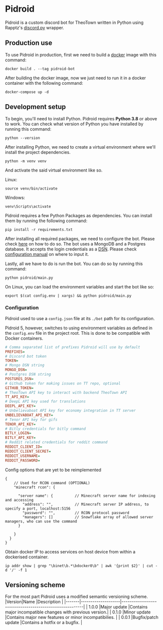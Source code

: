 # Pidroid

Pidroid is a custom discord bot for TheoTown written in Python using Rapptz's [discord.py](https://github.com/Rapptz/discord.py) wrapper.

## Production use

To use Pidroid in production, first we need to build a [docker](https://www.docker.com) image with this command:

```shell
docker build . --tag pidroid-bot
```

After building the docker image, now we just need to run it in a docker container with the following command:

```shell
docker-compose up -d
```

## Development setup

To begin, you'll need to install Python. Pidroid requires **Python 3.8** or above to work. You can check what version of Python you have installed by running this command:

```shell
python --version
```

After installing Python, we need to create a virtual environment where we'll install the project dependencies.

```shell
python -m venv venv
```

And activate the said virtual environment like so.

Linux:
```shell
source venv/bin/activate
```

Windows:
```shell
venv\Scripts\activate
```

Pidroid requires a few Python Packages as dependencies. You can install them by running the following command:

```shell
pip install -r requirements.txt
```

After installing all required packages, we need to configure the bot. Please check [here](#configuration) on how to do so.
The bot uses a MongoDB and a Postgres database. It accepts the login credentials as a [DSN](https://docs.mongodb.com/manual/reference/connection-string/#standard-connection-string-format). Please check [configuration manual](#configuration) on where to input it.

Lastly, all we have to do is run the bot. You can do so by running this command:

```shell
python pidroid/main.py
```

On Linux, you can load the environment variables and start the bot like so:
```shell
export $(cat config.env | xargs) && python pidroid/main.py
```

### Configuration

Pidroid used to use a `config.json` file at its `./bot` path for its configuration.

Pidroid 5, however, switches to using environment variables as defined in the `config.env` file in the project root.
This is done to be compatible with Docker containers.

```ini
# Comma separated list of prefixes Pidroid will use by default
PREFIXES=
# Discord bot token
TOKEN=
# Mongo DSN string
MONGO_DSN=
# Postgres DSN string
POSTGRES_DSN=
# Github token for making issues on TT repo, optional
GITHUB_TOKEN=
# TheoTown API key to interact with backend TheoTown API
TT_API_KEY=
# DeepL API key used for translations
DEEPL_API_KEY=
# Unbelievaboat API key for economy integration in TT server
UNBELIEVABOAT_API_KEY=
# Tenor API key for gifs
TENOR_API_KEY=
# Bitly credentials for bitly command
BITLY_LOGIN=
BITLY_API_KEY=
# Reddit related credentials for reddit command
REDDIT_CLIENT_ID=
REDDIT_CLIENT_SECRET=
REDDIT_USERNAME=
REDDIT_PASSWORD=
```

Config options that are yet to be reimplemented
```jsonc
{
    // Used for RCON command (OPTIONAL)
    "minecraft rcon": {

      "server name": {          // Minecraft server name for indexing and accessing
        "address": "",          // Minecraft server IP address, to specify a port, localhost:5156
        "password": "",         // RCON protocol password
        "managers": []          // Snowflake array of allowed server managers, who can use the command
      }

    }
  }
}
```

Obtain docker IP to access services on host device from within a dockerised container.
```shell
ip addr show | grep "\binet\b.*\bdocker0\b" | awk '{print $2}' | cut -d '/' -f 1
```

## Versioning scheme

For the most part Pidroid uses a modified semantic versioning scheme.
|Version|Name                |Description                                               |
|-------|--------------------|----------------------------------------------------------|
| 1.0.0 |Major update        |Contains major incompatible changes with previous version.|
| 0.1.0 |Minor update        |Contains major new features or minor incompatibilies.     |
| 0.0.1 |Bugfix/patch update |Contains a hotfix or a bugfix.                            |
